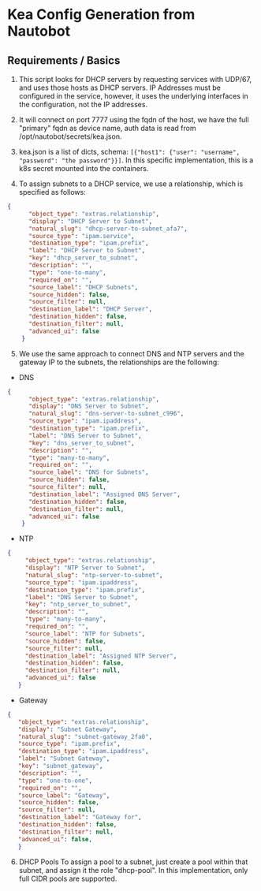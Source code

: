 # Kea Config Generation from Nautobot

## Requirements / Basics

1. This script looks for DHCP servers by requesting services with UDP/67, and uses those hosts
as DHCP servers. IP Addresses must be configured in the service, however, it uses the underlying
interfaces in the configuration, not the IP addresses.

2. It will connect on port 7777 using the fqdn of the host, we have the full "primary" fqdn as
device name, auth data is read from /opt/nautobot/secrets/kea.json.

3. kea.json is a list of dicts, schema: ``[{"host1": {"user": "username", "password": "the password"}}]``.
In this specific implementation, this is a k8s secret mounted into the containers.

4. To assign subnets to a DHCP service, we use a relationship, which is specified as follows:
```json
{
      "object_type": "extras.relationship",
      "display": "DHCP Server to Subnet",
      "natural_slug": "dhcp-server-to-subnet_afa7",
      "source_type": "ipam.service",
      "destination_type": "ipam.prefix",
      "label": "DHCP Server to Subnet",
      "key": "dhcp_server_to_subnet",
      "description": "",
      "type": "one-to-many",
      "required_on": "",
      "source_label": "DHCP Subnets",
      "source_hidden": false,
      "source_filter": null,
      "destination_label": "DHCP Server",
      "destination_hidden": false,
      "destination_filter": null,
      "advanced_ui": false
    }
```
5. We use the same approach to connect DNS and NTP servers and the gateway IP to the subnets, the relationships are the following:
- DNS
```json
{
      "object_type": "extras.relationship",
      "display": "DNS Server to Subnet",
      "natural_slug": "dns-server-to-subnet_c996",
      "source_type": "ipam.ipaddress",
      "destination_type": "ipam.prefix",
      "label": "DNS Server to Subnet",
      "key": "dns_server_to_subnet",
      "description": "",
      "type": "many-to-many",
      "required_on": "",
      "source_label": "DNS for Subnets",
      "source_hidden": false,
      "source_filter": null,
      "destination_label": "Assigned DNS Server",
      "destination_hidden": false,
      "destination_filter": null,
      "advanced_ui": false
    }
```
- NTP
 ```json
{
      "object_type": "extras.relationship",
      "display": "NTP Server to Subnet",
      "natural_slug": "ntp-server-to-subnet",
      "source_type": "ipam.ipaddress",
      "destination_type": "ipam.prefix",
      "label": "DNS Server to Subnet",
      "key": "ntp_server_to_subnet",
      "description": "",
      "type": "many-to-many",
      "required_on": "",
      "source_label": "NTP for Subnets",
      "source_hidden": false,
      "source_filter": null,
      "destination_label": "Assigned NTP Server",
      "destination_hidden": false,
      "destination_filter": null,
      "advanced_ui": false
    }
```
- Gateway
 ```json
{
    "object_type": "extras.relationship",
    "display": "Subnet Gateway",
    "natural_slug": "subnet-gateway_2fa0",
    "source_type": "ipam.prefix",
    "destination_type": "ipam.ipaddress",
    "label": "Subnet Gateway",
    "key": "subnet_gateway",
    "description": "",
    "type": "one-to-one",
    "required_on": "",
    "source_label": "Gateway",
    "source_hidden": false,
    "source_filter": null,
    "destination_label": "Gateway for",
    "destination_hidden": false,
    "destination_filter": null,
    "advanced_ui": false,
    }
```
6. DHCP Pools
To assign a pool to a subnet, just create a pool within that subnet, and assign it the role "dhcp-pool".
In this implementation, only full CIDR pools are supported.
